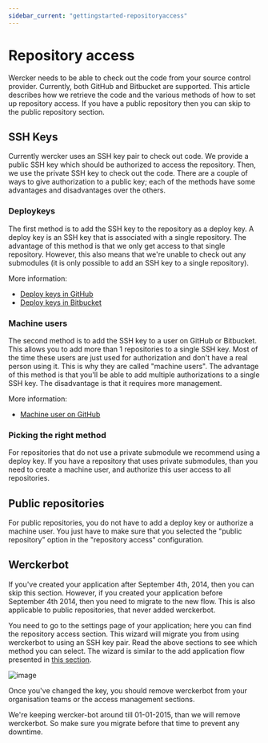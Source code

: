 ```yaml
---
sidebar_current: "gettingstarted-repositoryaccess"
---
```


# Repository access

Wercker needs to be able to check out the code from your source control provider.
Currently, both GitHub and Bitbucket are supported. This article describes how we
retrieve the code and the various methods of how to set up repository access. If you have a public
repository then you can skip to the public repository section.

## SSH Keys

Currently wercker uses an SSH key pair to check out code. We provide a public SSH
key which should be authorized to access the repository. Then, we use the private
SSH key to check out the code. There are a couple of ways to give authorization
to a public key; each of the methods have some advantages and disadvantages over
the others.

### Deploykeys

The first method is to add the SSH key to the repository as a deploy key. A
deploy key is an SSH key that is associated with a single repository. The advantage
of this method is that we only get access to that single repository. However,
this also means that we're unable to check out any submodules (it is only possible
to add an SSH key to a single repository).

More information:

- [Deploy keys in GitHub](https://developer.github.com/guides/managing-deploy-keys/#deploy-keys)
- [Deploy keys in Bitbucket](https://confluence.atlassian.com/display/BITBUCKET/Use+deployment+keys)

### Machine users

The second method is to add the SSH key to a user on GitHub or Bitbucket. This
allows you to add more than 1 repositories to a single SSH key. Most of the time
these users are just used for authorization and don't have a real person using
it. This is why they are called "machine users". The advantage of this method is
that you'll be able to add multiple authorizations to a single SSH key.
The disadvantage is that it requires more management.

More information:

- [Machine user on GitHub](https://developer.github.com/guides/managing-deploy-keys/#machine-users)

### Picking the right method

For repositories that do not use a private submodule we recommend using a deploy
key. If you have a repository that uses private submodules, than you need to
create a machine user, and authorize this user access to all repositories.

## Public repositories

For public repositories, you do not have to add a deploy key or authorize a
machine user. You just have to make sure that you selected the "public repository"
option in the "repository access" configuration.

## Werckerbot

If you've created your application after September 4th, 2014, then you can skip
this section. However, if you created your application before September 4th 2014, then you
need to migrate to the new flow. This is also applicable to public repositories,
that never added werckerbot.

You need to go to the settings page of your application; here you can find the
repository access section. This wizard will migrate you from using werckerbot to using
an SSH key pair. Read the above sections to see which method you can select.
The wizard is similar to the add application flow presented in [this section](/articles/gettingstarted/web.html).

![image](/images/articles/gettingstarted/repository_access.png)

Once you've changed the key, you should remove werckerbot from your organisation teams
or the access management sections.

We're keeping wercker-bot around till 01-01-2015, than we will remove
werckerbot. So make sure you migrate before that time to prevent any downtime.
